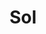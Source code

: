 ---
title: Sol
date: 
draft: false

# descripcion
description : Aros de plata 925 y ópalo

materials: Plata 925

color: Plateado y ópalo

dimensions: 1,2cm largo

code: 01-04-0637

type: "Aros"

categories: []

price: $4.060,00

price_eftvo: $3.455,00

# Images
# first image will be shown in the product page
images:
  # - image: "images/path_to_image"
  # La ubicacion de las imagenes es imagenes/Aros/Aros.Piedras/01-04-0637-sol
  - image: "./images/aros/piedras/01-04-0637_a.JPG"
  - image: "./images/aros/piedras/01-04-0637_b.JPG"
---